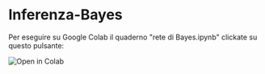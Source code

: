 # Inferenza-Bayes

Per eseguire su Google Colab il quaderno "rete di Bayes.ipynb" clickate su questo pulsante:

<a href="https://colab.research.google.com/github/capitanio/Inferenza-Bayes/blob/main/rete di Bayes.ipynb"><img align="left" src="https://colab.research.google.com/assets/colab-badge.svg" alt="Open in Colab" title="Open and Execute in Google Colaboratory"></a>

